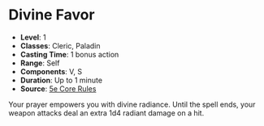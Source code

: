 # Divine Favor

- **Level**: 1
- **Classes**: Cleric, Paladin
- **Casting Time**: 1 bonus action
- **Range**: Self
- **Components**: V, S
- **Duration**: Up to 1 minute
- **Source**: [5e Core Rules](http://dnd.wizards.com/articles/features/systems-reference-document-srd)

Your prayer empowers you with divine radiance. Until the spell ends, your weapon attacks deal an extra 1d4 radiant damage on a hit.

